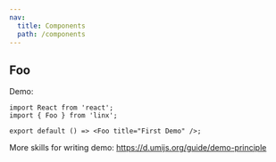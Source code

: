 ```yaml
---
nav:
  title: Components
  path: /components
---
```


## Foo

Demo:

```tsx
import React from 'react';
import { Foo } from 'linx';

export default () => <Foo title="First Demo" />;
```

More skills for writing demo: https://d.umijs.org/guide/demo-principle
